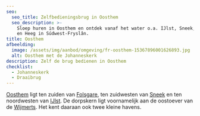 ```yaml
---
seo:
  seo_title: Zelfbedieningsbrug in Oosthem
  seo_description: >-
    Sloep huren in Oosthem en ontdek vanaf het water o.a. IJlst, Sneek, Bolsward
    en Heeg in Súdwest-Fryslân.
title: Oosthem
afbeelding:
  image: /assets/img/aanbod/omgeving/fr-oosthem-15367896001626893.jpg
  alt: Oosthem met de Johanneskerk
description: Zelf de brug bedienen in Oosthem
checklist:
  - Johanneskerk
  - Draaibrug
---
```


<a target="_blank" rel="noopener" href="https://nl.wikipedia.org/wiki/Oosthem_(dorp)">Oosthem</a> ligt ten zuiden van&nbsp;<a target="_blank" rel="noopener" href="https://nl.wikipedia.org/wiki/Folsgare">Folsgare</a>, ten zuidwesten van&nbsp;<a target="_blank" rel="noopener" href="https://nl.wikipedia.org/wiki/Sneek_(stad)">Sneek</a>&nbsp;en ten noordwesten van&nbsp;<a target="_blank" rel="noopener" href="https://nl.wikipedia.org/wiki/IJlst_(stad)">IJlst</a>. De dorpskern ligt voornamelijk aan de oostoever van de&nbsp;<a target="_blank" rel="noopener" href="https://nl.wikipedia.org/wiki/Wijmerts">Wijmerts</a>. Het kent daaraan ook twee kleine havens.
